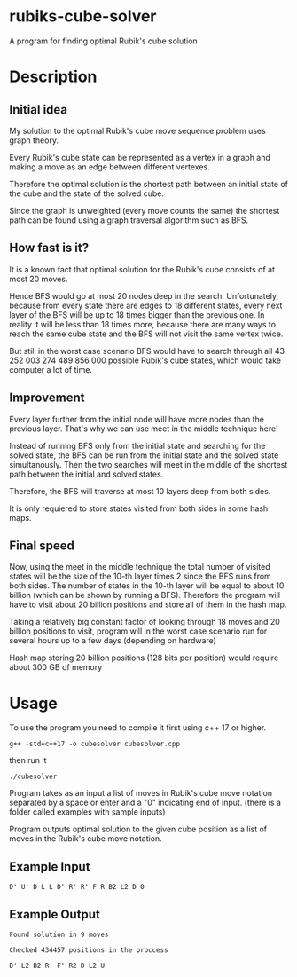 # rubiks-cube-solver
A program for finding optimal Rubik's cube solution
# Description

## Initial idea

My solution to the optimal Rubik's cube move sequence problem uses graph theory.

Every Rubik's cube state can be represented as a vertex in a graph and making a move as an edge between different vertexes.

Therefore the optimal solution is the shortest path between an initial state of the cube and the state of the solved cube.

Since the graph is unweighted (every move counts the same) the shortest path can be found using a graph traversal algorithm such as BFS.

## How fast is it?

It is a known fact that optimal solution for the Rubik's cube consists of at most 20 moves.

Hence BFS would go at most 20 nodes deep in the search. 
Unfortunately, because from every state there are edges to 18 different states, every next layer of the BFS will be up to 18 times bigger than the previous one. In reality it will be less than 18 times more, because there are many ways to reach the same cube state and the BFS will not visit the same vertex twice.

But still in the worst case scenario BFS would have to search through all 43 252 003 274 489 856 000 possible Rubik's cube states, which would take computer a lot of time.

## Improvement

Every layer further from the initial node will have more nodes than the previous layer. That's why we can use meet in the middle technique here!

Instead of running BFS only from the initial state and searching for the solved state, the BFS can be run from the initial state and the solved state simultanously. Then the two searches will meet in the middle of the shortest path between the initial and solved states. 

Therefore, the BFS will traverse at most 10 layers deep from both sides. 

It is only requiered to store states visited from both sides in some hash maps.

## Final speed

Now, using the meet in the middle technique the total number of visited states will be the size of the 10-th layer times 2 since the BFS runs from both sides. The number of states in the 10-th layer will be equal to about 10 billion (which can be shown by running a BFS).
Therefore the program will have to visit about 20 billion positions and store all of them in the hash map.

Taking a relatively big constant factor of looking through 18 moves and 20 billion positions to visit, program will in the worst case scenario run for several hours up to a few days (depending on hardware)

Hash map storing 20 billion positions (128 bits per position) would require about 300 GB of memory

# Usage

To use the program you need to compile it first using c++ 17 or higher.
```
g++ -std=c++17 -o cubesolver cubesolver.cpp
```
then run it
```
./cubesolver
```
Program takes as an input a list of moves in Rubik's cube move notation separated by a space or enter and a "0" indicating end of input.
(there is a folder called examples with sample inputs)

Program outputs optimal solution to the given cube position as a list of moves in the Rubik's cube move notation.

## Example Input
```
D' U' D L L D' R' R' F R B2 L2 D 0
```
## Example Output
```
Found solution in 9 moves

Checked 434457 positions in the proccess

D' L2 B2 R' F' R2 D L2 U
```
